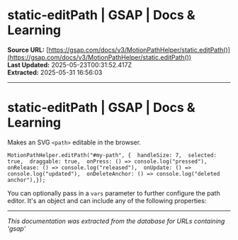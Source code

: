 # static-editPath | GSAP | Docs & Learning

**Source URL:** [https://gsap.com/docs/v3/MotionPathHelper/static.editPath()](https://gsap.com/docs/v3/MotionPathHelper/static.editPath())  
**Last Updated:** 2025-05-23T00:31:52.417Z  
**Extracted:** 2025-05-31 16:56:03

---

# static-editPath | GSAP | Docs & Learning

Makes an SVG `<path>` editable in the browser.

```
MotionPathHelper.editPath("#my-path", {  handleSize: 7,  selected: true,  draggable: true,  onPress: () => console.log("pressed"),  onRelease: () => console.log("released"),  onUpdate: () => console.log("updated"),  onDeleteAnchor: () => console.log("deleted anchor"),});
```

You can optionally pass in a `vars` parameter to further configure the path editor. It's an object and can include any of the following properties:

---

*This documentation was extracted from the database for URLs containing 'gsap'*
